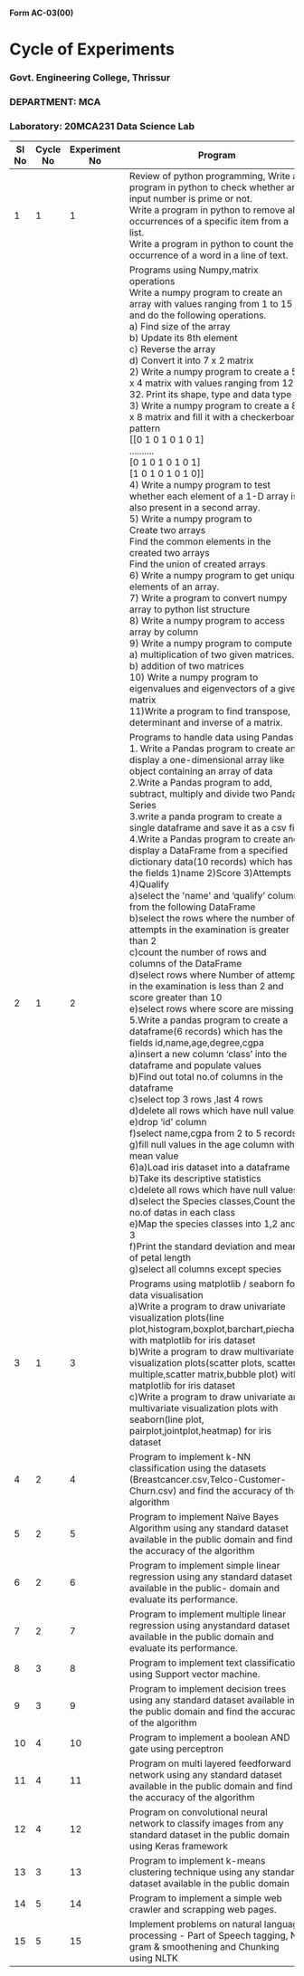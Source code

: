  #### Form AC-03(00) 
 # Cycle of Experiments 
 ### Govt. Engineering College, Thrissur 
 ### DEPARTMENT: MCA    
 ### Laboratory:  20MCA231 Data Science Lab


| Sl No | Cycle No | Experiment No | Program | Plan | Coverage |
| --------- | --------- | -------- | ------------------ | ------------- | ------------- |
| 1 | 1 | 1 | Review of python programming, Write a  program in python to check whether an input number is prime or not. </br> Write a program in python to remove all occurrences of a specific item from a list. </br> Write a program in python to count the occurrence of a word in a line of text. | 10-08-2022 |  | 
|  |  |  | Programs using Numpy,matrix operations</br>Write a numpy program to create an array with values ranging from 1 to 15 and do the following operations.</br> a) Find size of the array</br> b) Update its 8th element</br> c) Reverse the array</br> d) Convert it into 7 x 2 matrix</br> 2) Write a numpy program to create a 5 x 4 matrix with values ranging from 12 to 32. Print its shape, type and data type </br> 3) Write a numpy program to create a 8 x 8 matrix and fill it with a checkerboard pattern </br>[[0 1 0 1 0 1 0 1]</br>..........</br>[0 1 0 1 0 1 0 1]</br>[1 0 1 0 1 0 1 0]]</br>4) Write a numpy program to test whether each element of a 1-D array is also present in a second array.</br>5) Write a numpy program to</br>Create two arrays</br>Find the common elements in the created two arrays </br>Find the union of created arrays</br>6) Write a numpy program to get unique elements of an array.</br>7) Write a program to convert numpy array to python list structure</br>8) Write a numpy program to access array by column</br>9) Write a numpy program to compute</br>a)  multiplication of two given matrices.</br>b)  addition of two matrices</br>10) Write a numpy program to eigenvalues and eigenvectors of a given matrix</br>11)Write a program to find transpose, determinant and inverse of a matrix.| 12-08-2022 </br></br></br>Programs 1 to 2 </br></br></br>programs 3,4,5,6,7 for 17/08/2022</br></br></br>programs 8,9,10,11 for 19/08/2022 |
| 2 | 1 | 2 | Programs to handle data using Pandas</br>1. Write a Pandas program to create and display a one-dimensional array like object containing an array of data </br>2.Write a Pandas program to add, subtract, multiply and divide two Pandas Series</br>3.write a panda program to create a single dataframe and save it as a csv file</br>4.Write a Pandas program to create and display a DataFrame from a specified dictionary data(10 records) which has the fields 1)name 2)Score 3)Attempts 4)Qualify</br>a)select the 'name' and ‘qualify’ columns from the following DataFrame</br>b)select the rows where the number of attempts in the examination is greater than 2</br>c)count the number of rows and columns of the DataFrame</br>d)select rows where Number of attempts in the examination is less than 2 and score greater than 10</br>e)select rows where score are missing</br>5.Write a pandas program to create a dataframe(6 records) which has the fields id,name,age,degree,cgpa</br>a)insert a new column ‘class’ into the dataframe and populate values</br>b)Find out total no.of columns in the dataframe</br>c)select top 3 rows ,last 4 rows</br>d)delete all rows which have null values</br>e)drop ‘id’ column</br>f)select name,cgpa from 2 to 5 records</br>g)fill null values in the age column with mean value</br>6)a)Load iris dataset into a dataframe</br>b)Take its descriptive statistics</br>c)delete all rows which have null values</br>d)select the Species classes,Count the no.of datas in each class</br>e)Map the species classes into 1,2 and 3</br>f)Print the standard deviation and mean of petal length</br>g)select all columns except species | 24/08/2022</br>(1 to 4)</br>26/08/2022</br>(5)</br>31/08/2022 |
|3|1|3|Programs using matplotlib /  seaborn for data visualisation</br>a)Write a program to draw univariate visualization plots(line plot,histogram,boxplot,barchart,piechart) with matplotlib for iris dataset</br>b)Write a program to draw multivariate visualization plots(scatter plots, scatter multiple,scatter matrix,bubble plot) with matplotlib for iris dataset</br>c)Write a program to draw univariate and multivariate visualization plots with seaborn(line plot, pairplot,jointplot,heatmap) for iris dataset|14/09/2022| |
|4|2|4|Program to implement k-NN classification using the datasets (Breastcancer.csv,Telco-Customer-Churn.csv) and find the accuracy of the algorithm|16/09/2022</br>28/09/2022| |
|5|2|5|Program to implement Naïve Bayes Algorithm using any standard dataset available in the public domain and find the accuracy of the algorithm|06/10/2022| |
|6|2|6|Program to implement simple linear regression  using any standard dataset available in the public- domain and evaluate its performance.| | |
|7|2|7|Program to implement multiple linear regression  using anystandard dataset available in the public domain and evaluate its performance.| | |
|8|3|8|Program to implement text classification using Support vector machine. | | |
|9|3|9|Program to implement decision trees using any standard dataset available in the public domain and find the accuracy of the algorithm | | |
|10|4|10|Program to implement a boolean AND gate using perceptron | | |
|11|4|11|Program on multi layered feedforward network using any standard dataset available in the public domain and find the accuracy of the algorithm | | |
|12|4|12|Program on convolutional neural network to classify images from any standard dataset in the public domain using Keras framework | | |
|13|3|13|Program to implement k-means clustering technique using any standard dataset available in the public domain | | |
|14|5|14|Program to implement a simple web crawler and scrapping web pages. | | |
|15|5|15|Implement problems on natural language processing - Part of Speech tagging, N-gram & smoothening and Chunking using NLTK | | |
